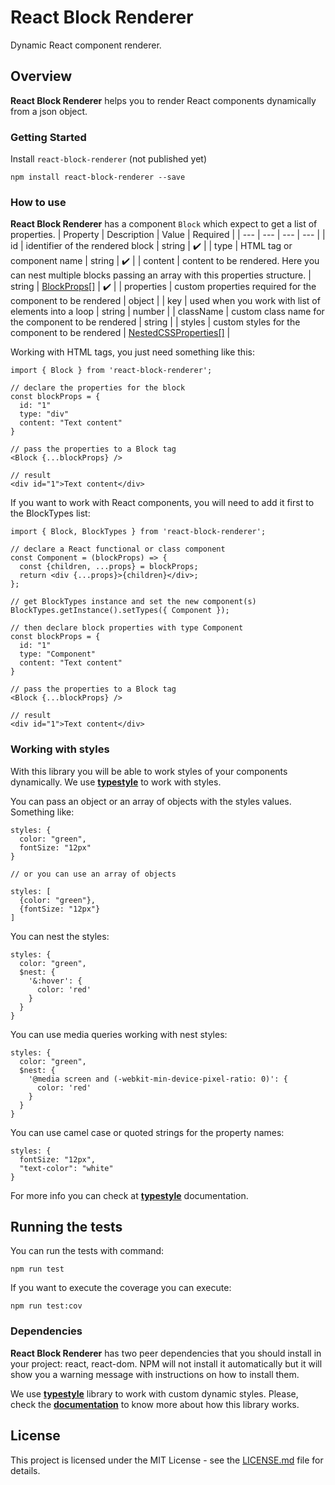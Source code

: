 # React Block Renderer

Dynamic React component renderer.

## Overview

**React Block Renderer** helps you to render React components dynamically from a json object.

### Getting Started

Install `react-block-renderer` (not published yet)

```shell
npm install react-block-renderer --save
```

### How to use

**React Block Renderer** has a component `Block` which expect to get a list of properties.
| Property | Description | Value | Required |
| --- | --- | --- | --- |
| id | identifier of the rendered block | string | :heavy_check_mark: |
| type | HTML tag or component name | string | :heavy_check_mark: |
| content | content to be rendered. Here you can nest multiple blocks passing an array with this properties structure. | string \| [BlockProps[]](https://github.com/srbarba/react-block-renderer/blob/e8437b2218ead2c93ba53a668fb484423cfb7023/src/blockRenderer.tsx#L19) | :heavy_check_mark: |
| properties | custom properties required for the component to be rendered | object |
| key | used when you work with list of elements into a loop | string \| number |
| className | custom class name for the component to be rendered | string |
| styles | custom styles for the component to be rendered | [NestedCSSProperties[]](https://github.com/typestyle/typestyle/blob/f8cd6a01ab005efc638937615b87cbe9e562c8dd/src/types.ts#L29) |

Working with HTML tags, you just need something like this:
```
import { Block } from 'react-block-renderer';

// declare the properties for the block
const blockProps = {
  id: "1"
  type: "div"
  content: "Text content"
}

// pass the properties to a Block tag
<Block {...blockProps} />

// result
<div id="1">Text content</div>
```

If you want to work with React components, you will need to add it first to the BlockTypes list:

```
import { Block, BlockTypes } from 'react-block-renderer';

// declare a React functional or class component
const Component = (blockProps) => {
  const {children, ...props} = blockProps;
  return <div {...props}>{children}</div>;
};

// get BlockTypes instance and set the new component(s)
BlockTypes.getInstance().setTypes({ Component });

// then declare block properties with type Component
const blockProps = {
  id: "1"
  type: "Component"
  content: "Text content"
}

// pass the properties to a Block tag
<Block {...blockProps} />

// result
<div id="1">Text content</div>
```

### Working with styles

With this library you will be able to work styles of your components dynamically. We use **[typestyle](https://github.com/typestyle/typestyle)** to work with styles.

You can pass an object or an array of objects with the styles values. Something like:

```
styles: {
  color: "green",
  fontSize: "12px"
}

// or you can use an array of objects

styles: [
  {color: "green"},
  {fontSize: "12px"}
]
```

You can nest the styles:
```
styles: {
  color: "green",
  $nest: {
    '&:hover': {
      color: 'red'
    }
  }
}
```

You can use media queries working with nest styles:
```
styles: {
  color: "green",
  $nest: {
    '@media screen and (-webkit-min-device-pixel-ratio: 0)': {
      color: 'red'
    }
  }
}
```

You can use camel case or quoted strings for the property names:
```
styles: {
  fontSize: "12px",
  "text-color": "white"
}
```

For more info you can check at **[typestyle](https://github.com/typestyle/typestyle)** documentation.

## Running the tests

You can run the tests with command:

```
npm run test
```

If you want to execute the coverage you can execute:

```
npm run test:cov
```

### Dependencies

**React Block Renderer** has two peer dependencies that you should install in your project: react, react-dom. NPM will not install it automatically but it will show you a warning message with instructions on how to install them.

We use **[typestyle](https://github.com/typestyle/typestyle)** library to work with custom dynamic styles. Please, check the **[documentation]()** to know more about how this library works.

## License

This project is licensed under the MIT License - see the [LICENSE.md](LICENSE.md) file for details.